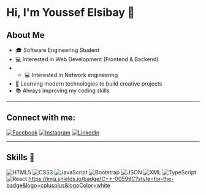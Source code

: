 # Hi, I'm Youssef Elsibay 👋

## About Me
- 🎓 Software Engineering Student
- 💻 Interested in Web Development (Frontend & Backend)
- - 💻 Interested in Network engineering
- 🚀 Learning modern technologies to build creative projects
- 📚 Always improving my coding skills

---

## Connect with me:
[![Facebook](https://img.shields.io/badge/Facebook-1877F2?style=for-the-badge&logo=facebook&logoColor=white)](https://www.facebook.com/youssef.ozil.9041/)
[![Instagram](https://img.shields.io/badge/Instagram-E4405F?style=for-the-badge&logo=instagram&logoColor=white)](https://www.instagram.com/youssefelsibayx/)
[![LinkedIn](https://img.shields.io/badge/LinkedIn-0A66C2?style=for-the-badge&logo=linkedin&logoColor=white)](https://www.linkedin.com/in/youssef-elsibay-59225a354/)

---

## Skills 🚀
![HTML5](https://img.shields.io/badge/HTML5-E34F26?style=for-the-badge&logo=html5&logoColor=white)
![CSS3](https://img.shields.io/badge/CSS3-1572B6?style=for-the-badge&logo=css3&logoColor=white)
![JavaScript](https://img.shields.io/badge/JavaScript-F7DF1E?style=for-the-badge&logo=javascript&logoColor=black)
![Bootstrap](https://img.shields.io/badge/Bootstrap-7952B3?style=for-the-badge&logo=bootstrap&logoColor=white)
![JSON](https://img.shields.io/badge/JSON-000000?style=for-the-badge&logo=json&logoColor=white)
![XML](https://img.shields.io/badge/XML-8A2BE2?style=for-the-badge&logoColor=white)
![TypeScript](https://img.shields.io/badge/TypeScript-3178C6?style=for-the-badge&logo=typescript&logoColor=white)
![React](https://img.shields.io/badge/React-20232A?style=for-the-badge&logo=react&logoColor=61DAFB)
https://img.shields.io/badge/C++-00599C?style=for-the-badge&logo=cplusplus&logoColor=white
